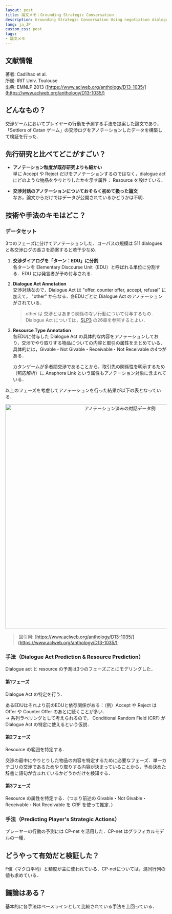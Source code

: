 ```yaml
---
layout: post
title: 論文メモ：Grounding Strategic Conversation
description: Grounding Strategic Conversation Using negotiation dialogues to predict trades in a win-lose game の論文メモ書きを共有・紹介します．
lang: ja_JP
custom_css: post
tags:
- 論文メモ
---
```


## 文献情報  
著者: Cadilhac et al.  
所属: IRIT Univ. Toulouse  
出典: EMNLP 2013 ([https://www.aclweb.org/anthology/D13-1035/](https://www.aclweb.org/anthology/D13-1035/)  


## どんなもの？  
交渉ゲームにおいてプレイヤーの行動を予測する手法を提案した論文であり，「Settlers of Catan ゲーム」の交渉ログをアノテーションしたデータを構築して検証を行った．


## 先行研究と比べてどこがすごい？  
* **アノテーション粒度が既存研究よりも細かい**  
    単に Accept や Reject だけをアノテーションするのではなく，dialogue act にどのような物品をやりとりしたかを示す属性： Resource を設けている．

* **交渉対話のアノテーションについておそらく初めて扱った論文**  
    なお，論文からだけではデータが公開されているかどうかは不明．


## 技術や手法のキモはどこ？  
### データセット  
3つのフェーズに分けてアノテーションした．コーパスの規模は 511 dialogues と各交渉ログの長さを勘案すると若干少なめ．　　 

1. **交渉ダイアログを「ターン：EDU」に分割**  
    各ターンを Elementary Discourse Unit（EDU）と呼ばれる単位に分割する．EDU には発言者が予め付与される．


2. **Dialogue Act Annotation**  
    交渉対話なので，Dialogue Act は "offer, counter offer, accept, refusal" に加えて， "other" からなる．各EDUごとに Dialogue Act のアノテーションがされている．

    > other は 交渉とはあまり関係のない行動について付与するもの．  
    > Dialogue Act については，[SLP3](https://web.stanford.edu/~jurafsky/slp3/) の26章を参照するとよい．  
    
3. **Resource Type Annotation**  
    各EDUに付与した Dialogue Act の具体的な内容をアノテーションしており，交渉でやり取りする物品についての内容と取引の属性をまとめている．具体的には，Givable・Not Givable・Receivable・Not Receivable の4つがある．

    カタンゲームが多者間交渉であることから，取引先の関係性を明示するため（照応解析）に Anaphora Link という属性もアノテーション対象に含まれている．  

以上のフェーズを考慮してアノテーションを行った結果が以下の表となっている．  

<div style="text-align: center;">
    <img src="{{ site.baseurl }}/resources/2020-01-24/table1.png" alt="アノテーション済みの対話データ例" style="width: 700px;"/><br />
</div>

> <i class="fas fa-image" style="padding: 0 2px 0 0;"></i> 図引用: [https://www.aclweb.org/anthology/D13-1035/](https://www.aclweb.org/anthology/D13-1035/)


### 手法（Dialogue Act Prediction & Resource Prediction）
Dialogue act と resource の予測は3つのフェーズごとにモデリングした．

#### 第1フェーズ  
Dialogue Act の特定を行う．  

あるEDUはそれより前のEDUと依存関係がある：（例）Accept や Reject は Offer や Counter Offer のあとに続くことが多い．  
→ 系列ラベリングとして考えられるので， Conditional Random Field (CRF) が Dialogue Act の特定に使えるという仮説．

#### 第2フェーズ  
Resource の範囲を特定する．

交渉の最中にやりとりした物品の内容を特定するために必要なフェーズ．単一カテゴリの交渉であるためやり取りする内容が決まっていることから，予め決めた辞書に語句が含まれているかどうかだけを検知する．

#### 第3フェーズ  
Resource の属性を特定する．（つまり前述の Givable・Not Givable・Receivable・Not Receivable を CRF を使って推定．） 


### 手法（Predicting Player's Strategic Actions）　　
プレーヤーの行動の予測には CP-net を活用した．CP-net はグラフィカルモデルの一種．


## どうやって有効だと検証した？  
F値（マクロ平均）と精度が主に使われている．CP-netについては，混同行列の値も求めている．


## 議論はある？
基本的に各手法はベースラインとして比較されている手法を上回っている．